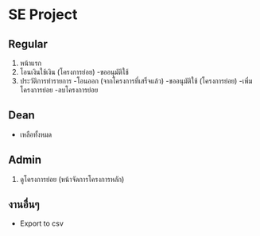 # SE Project
## Regular
1. หน้าแรก
2. โอนเงินใช้เงิน (โครงการย่อย)
   -ขออนุมัติใช้
3. ประวัติการทำรายการ
  -โอนออก (จากโครงการที่เสร็จแล้ว)
  -ขออนุมัติใช้ (โครงการย่อย)
  -เพิ่มโครงการย่อย
  -ลบโครงการย่อย
## Dean
- เหลือทั้งหมด

## Admin
1. ดูโครงการย่อย (หน้าจัดการโครงการหลัก)
## งานอื่นๆ
- Export to csv 
